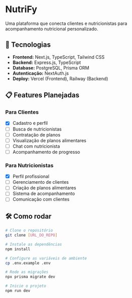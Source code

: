# NutriFy

Uma plataforma que conecta clientes e nutricionistas para acompanhamento nutricional personalizado.

## 🚀 Tecnologias

- **Frontend:** Next.js, TypeScript, Tailwind CSS
- **Backend:** Express.js, TypeScript
- **Database:** PostgreSQL, Prisma ORM
- **Autenticação:** NextAuth.js
- **Deploy:** Vercel (Frontend), Railway (Backend)

## 📋 Features Planejadas

### Para Clientes
- [x] Cadastro e perfil
- [ ] Busca de nutricionistas
- [ ] Contratação de planos
- [ ] Visualização de planos alimentares
- [ ] Chat com nutricionista
- [ ] Acompanhamento de progresso

### Para Nutricionistas
- [x] Perfil profissional
- [ ] Gerenciamento de clientes
- [ ] Criação de planos alimentares
- [ ] Sistema de acompanhamento
- [ ] Comunicação com clientes

## 🛠️ Como rodar
```bash
# Clone o repositório
git clone [URL_DO_REPO]

# Instale as dependências
npm install

# Configure as variáveis de ambiente
cp .env.example .env

# Rode as migrações
npx prisma migrate dev

# Inicie o projeto
npm run dev